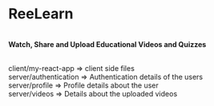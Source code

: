 # ReeLearn

<br>
<b>Watch, Share and Upload Educational Videos and Quizzes</b>
<br>
<br>

client/my-react-app => client side files  <br>
server/authentication => Authentication details of the users <br>
server/profile => Profile details about the user  <br>
server/videos => Details about the uploaded videos  <br>

